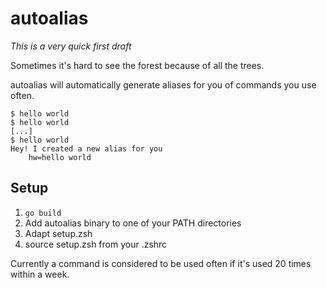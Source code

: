 # autoalias

_This is a very quick first draft_

Sometimes it's hard to see the forest because of all the trees.

autoalias will automatically generate aliases for you of commands you use often.

```
$ hello world
$ hello world
[...]
$ hello world
Hey! I created a new alias for you
    hw=hello world
```

## Setup

1. `go build`
2. Add autoalias binary to one of your PATH directories
3. Adapt setup.zsh
4. source setup.zsh from your .zshrc

Currently a command is considered to be used often if it's used 20 times within a week.

